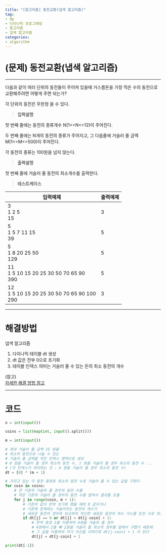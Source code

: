 ```yaml
---
title: "[알고리즘] 동전교환(냅색 알고리즘)"
tag:
- dp
- 다이나믹 프로그래밍
- 알고리즘
- 냅색 알고리즘
categories:
- algorithm
---
```


# (문제) 동전교환(냅색 알고리즘)
---

다음과 같이 여러 단위의 동전들이 주어져 있을때 거스름돈을 가장 적은 수의 동전으로 교환해주려면 어떻게 주면 되는가?

각 단위의 동전은 무한정 쓸 수 있다.


> **입력설명**

첫 번째 줄에는 동전의 종류개수 N(1<=N<=12)이 주어진다.

두 번째 줄에는 N개의 동전의 종류가 주어지고, 그 다음줄에 거슬러 줄 금액 M(1<=M<=500)이 주어진다.

각 동전의 종류는 100원을 넘지 않는다.


> **출력설명**

첫 번째 줄에 거슬러 줄 동전의 최소개수를 출력한다.


> **테스트케이스**
 

| 입력예제 | 출력예제 |
| -------- | -------- | 
| 3<br>1 2 5<br>15 | 3 | 
| 5<br>1 5 7 11 15<br>39 | 5 | 
| 5<br>1 8 20 25 50<br>129 | 5 | 
| 11<br>1 5 10 15 20 25 30 50 70 65 90<br>390 | 5 | 
| 12<br>1 5 10 15 20 25 30 50 70 65 90 100<br>290 | 3 | 

---
# 해결방법

냅색 알고리즘

1. 다이나믹 테이블 dt 생성
2. dt 값은 전부 0으로 초기화
3. 테이블 인덱스 의미는 거슬러 줄 수 있는 돈의 최소 동전의 개수

(참고)<br>
[자세한 해결 방법 참고](https://cwadven.github.io/algorithm/bag/)

---
# 코드
```python
n = int(input())

coins = list(map(int, input().split()))

m = int(input())

# 최대 거슬러 줄 금액 15 원을
# 최소의 동전으로 나눌 수 있는
# 거슬러 줄 금액을 작은 인덱스 영역으로 생성
# 0 원을 거슬러 줄 경우 최소의 동전 수, 1 원을 거슬러 줄 경우 최소의 동전 수 ...
# (각 인덱스가 의미하는 것 : X 원을 거슬러 줄 경우 최소의 동전 수)
dt = [0] * (m + 1)

# 가지고 있는 각 동전 종류로 최소의 동전 수로 거슬러 줄 수 있는 값을 구한다
for coin in coins:
    # 큰 기준의 거슬러 줄 경우의 동전 수를
    # 작은 기준의 거슬러 줄 경우의 동전 수를 합쳐서 결과를 도출
    for j in range(coin, m + 1):
        # 기존의 값이 만약 초기화 했을 때의 0 값이거나
        # 기존에 존재하는 거슬러주는 동전의 개수가
        # 새로운 동전의 경우와 비교하여 작으면 새로운 동전의 최소 거스름 돈전 수로 최신화 한다.
        if dt[j] == 0 or dt[j] > dt[j-coin] + 1:
            # 만약 동정 2를 이용하여 4원을 거슬러 줄 경우
            # 4원에서 2를 빼 2원을 거슬러 줄 최소의 경우를 앞에서 구했기 때문에
            # 그 값을 이용하여 자기 자신을 더하므로 dt[j-coin] + 1 이 된다
            dt[j] = dt[j-coin] + 1

print(dt[-1])
```
